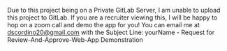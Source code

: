 Due to this project being on a Private GitLab Server, I am unable to upload this project to GitLab.
If you are a recruiter viewing this, I will be happy to hop on a zoom call and demo the app for you!
You can email me at dscordino20@gmail.com with the Subject Line:          yourName - Request for Review-And-Approve-Web-App Demonstration
